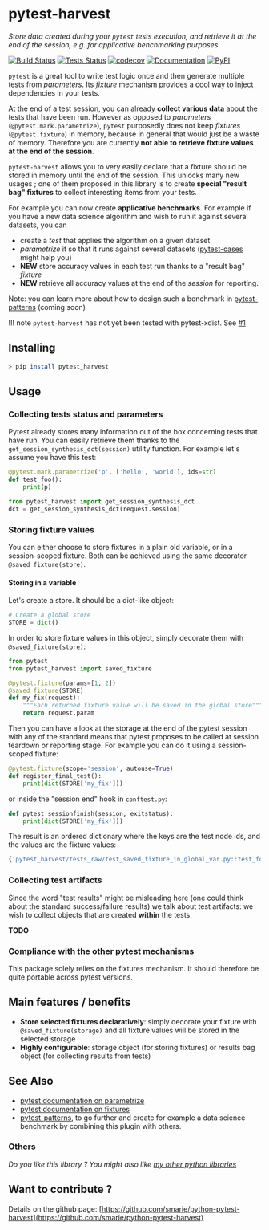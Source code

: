 # pytest-harvest

*Store data created during your `pytest` tests execution, and retrieve it at the end of the session, e.g. for applicative benchmarking purposes.*

[![Build Status](https://travis-ci.org/smarie/python-pytest-harvest.svg?branch=master)](https://travis-ci.org/smarie/python-pytest-harvest) [![Tests Status](https://smarie.github.io/python-pytest-harvest/junit/junit-badge.svg?dummy=8484744)](https://smarie.github.io/python-pytest-harvest/junit/report.html) [![codecov](https://codecov.io/gh/smarie/python-pytest-harvest/branch/master/graph/badge.svg)](https://codecov.io/gh/smarie/python-pytest-harvest) [![Documentation](https://img.shields.io/badge/docs-latest-blue.svg)](https://smarie.github.io/python-pytest-harvest/) [![PyPI](https://img.shields.io/badge/PyPI-pytest_harvest-blue.svg)](https://pypi.python.org/pypi/pytest_harvest/)

`pytest` is a great tool to write test logic once and then generate multiple tests from *parameters*. Its *fixture* mechanism provides a cool way to inject dependencies in your tests.

At the end of a test session, you can already **collect various data** about the tests that have been run. However as opposed to *parameters* (`@pytest.mark.parametrize`), `pytest` purposedly does not keep *fixtures* (`@pytest.fixture`) in memory, because in general that would just be a waste of memory. Therefore you are currently **not able to retrieve fixture values at the end of the session**.

`pytest-harvest` allows you to very easily declare that a fixture should be stored in memory until the end of the session. This unlocks many new usages ; one of them proposed in this library is to create **special "result bag" fixtures** to collect interesting items from your tests.
 
For example you can now create **applicative benchmarks**. For example if you have a new data science algorithm and wish to run it against several datasets, you can 
 
 - create a *test* that applies the algorithm on a given dataset
 - *parametrize* it so that it runs against several datasets ([pytest-cases](https://smarie.github.io/python-pytest-cases/) might help you)
 - **NEW** store accuracy values in each test run thanks to a "result bag" *fixture*
 - **NEW** retrieve all accuracy values at the end of the *session* for reporting.

Note: you can learn more about how to design such a benchmark in [pytest-patterns](https://smarie.github.io/pytest-patterns/) (coming soon)

!!! note
    `pytest-harvest` has not yet been tested with pytest-xdist. See [#1](https://github.com/smarie/python-pytest-harvest/issues/1)

## Installing

```bash
> pip install pytest_harvest
```

## Usage

### Collecting tests status and parameters

Pytest already stores many information out of the box concerning tests that have run. You can easily retrieve them thanks to the `get_session_synthesis_dct(session)` utility function. For example let's assume you have this test:

```python
@pytest.mark.parametrize('p', ['hello', 'world'], ids=str)
def test_foo():
    print(p)
```


```python
from pytest_harvest import get_session_synthesis_dct
dct = get_session_synthesis_dct(request.session)
```


### Storing fixture values

You can either choose to store fixtures in a plain old variable, or in a session-scoped fixture. Both can be achieved using the same decorator `@saved_fixture(store)`.

#### Storing in a variable

Let's create a store. It should be a dict-like object:

```python
# Create a global store
STORE = dict()
```

In order to store fixture values in this object, simply decorate them with `@saved_fixture(store)`:

```python
from pytest
from pytest_harvest import saved_fixture

@pytest.fixture(params=[1, 2])
@saved_fixture(STORE)
def my_fix(request):
    """Each returned fixture value will be saved in the global store"""
    return request.param
``` 

Then you can have a look at the storage at the end of the pytest session with any of the standard means that pytest proposes to be called at session teardown or reporting stage. For example you can do it using a session-scoped fixture:

```python
@pytest.fixture(scope='session', autouse=True)
def register_final_test():
    print(dict(STORE['my_fix']))
```

or inside the "session end" hook in `conftest.py`:

```python
def pytest_sessionfinish(session, exitstatus):
    print(dict(STORE['my_fix']))
```

The result is an ordered dictionary where the keys are the test node ids, and the values are the fixture values:

```bash
{'pytest_harvest/tests_raw/test_saved_fixture_in_global_var.py::test_foo[1]': 1, 'pytest_harvest/tests_raw/test_saved_fixture_in_global_var.py::test_foo[2]': 2}
```

### Collecting test artifacts

Since the word "test results" might be misleading here (one could think about the standard success/failure results) we talk about test artifacts: we wish to collect objects that are created **within** the tests.
 
**TODO**

### Compliance with the other pytest mechanisms

This package solely relies on the fixtures mechanism. It should therefore be quite portable across pytest versions.

## Main features / benefits

 * **Store selected fixtures declaratively**: simply decorate your fixture with `@saved_fixture(storage)` and all fixture values will be stored in the selected storage
 * **Highly configurable**: storage object (for storing fixtures) or results bag object (for collecting results from tests) 

## See Also

 - [pytest documentation on parametrize](https://docs.pytest.org/en/latest/parametrize.html)
 - [pytest documentation on fixtures](https://docs.pytest.org/en/latest/fixture.html)
 - [pytest-patterns](https://smarie.github.io/pytest-patterns/), to go further and create for example a data science benchmark by combining this plugin with others.

### Others

*Do you like this library ? You might also like [my other python libraries](https://github.com/smarie/OVERVIEW#python)* 

## Want to contribute ?

Details on the github page: [https://github.com/smarie/python-pytest-harvest](https://github.com/smarie/python-pytest-harvest)
